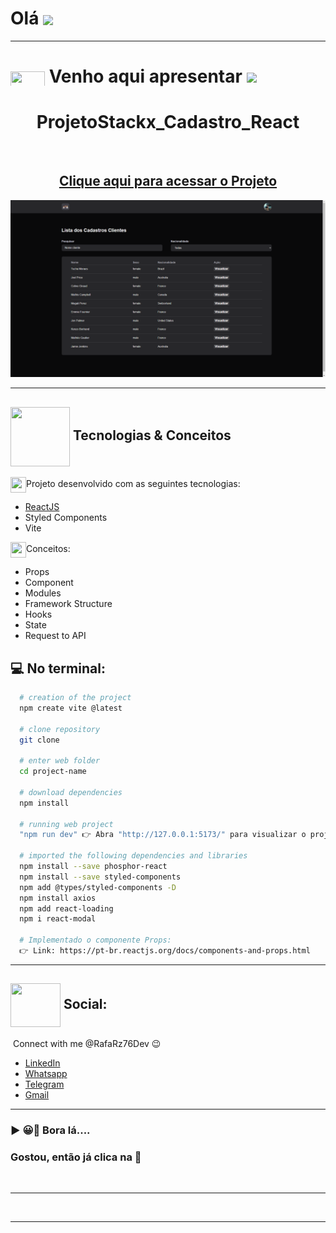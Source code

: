 # Olá <img src="https://media.giphy.com/media/l1J9sBOqBIvnafnUc/giphy.gif" align="center" width="85">

---

# <img src="https://media.giphy.com/media/XwcRflO9HD0Sk6RaRM/giphy.gif" align="center" height="25" width="55"> Venho aqui apresentar <img src="https://media.giphy.com/media/LmqitTYGsNMiWu3VWO/giphy.gif" align="center" width="65">

# <div align="center"> ProjetoStackx_Cadastro_React

<br>

## <div align="center">[Clique aqui para acessar o Projeto](https://rafaraz76dev-stackxcadastro-react.netlify.app/)
<div align="center">
<img width="1212" alt="Screen Shot 2022-07-21 at 22 39 08" src="Projeto_React_ListaCadastro_Stack.png">
 </div>

---

## <img src="https://media.giphy.com/media/eBqEQyWGdgSNgRVLCV/giphy.gif" align="center" height="95" width="95"> Tecnologias & Conceitos

<img src="https://media.giphy.com/media/XwcRflO9HD0Sk6RaRM/giphy.gif" align="center" height="25" width="25">Projeto desenvolvido com as seguintes tecnologias:

- [ReactJS](https://reactjs.org/)
- Styled Components
- Vite

<img src="https://media.giphy.com/media/XwcRflO9HD0Sk6RaRM/giphy.gif" align="center" height="25" width="25">Conceitos:

- Props
- Component
- Modules
- Framework Structure
- Hooks
- State
- Request to API

## :computer: No terminal:

```bash
  # creation of the project
  npm create vite @latest

  # clone repository
  git clone

  # enter web folder
  cd project-name

  # download dependencies
  npm install

  # running web project
  "npm run dev" 👉 Abra "http://127.0.0.1:5173/" para visualizar o projeto em seu navegador

  # imported the following dependencies and libraries
  npm install --save phosphor-react
  npm install --save styled-components
  npm add @types/styled-components -D
  npm install axios
  npm add react-loading
  npm i react-modal

  # Implementado o componente Props:
  👉 Link: https://pt-br.reactjs.org/docs/components-and-props.html
```

---

## <img src="https://media.giphy.com/media/hWhzyAxIu6rVS5AKbP/giphy.gif" align="center"  height="70" width="80"> Social:

&nbsp;Connect with me @RafaRz76Dev :wink:
<br />

- [LinkedIn](https://www.linkedin.com/in/rafael-raizer/)
- [Whatsapp](https://api.whatsapp.com/send/?phone=47999327137)
- [Telegram](https://t.me/RafaRaizer76)
- [Gmail](mailto:rafaelraizer76@gmail.com)

***
### ▶ 😀👀 Bora lá....

### Gostou, então já clica na 🌟

<br />

---
[ts]: https://www.typescriptlang.org

<br />

---
[documentação react]: https://pt-br.reactjs.org/docs/getting-started.html.
